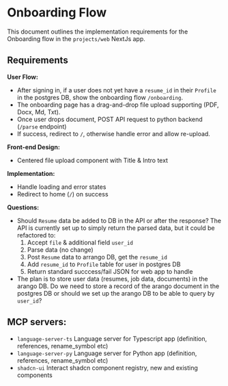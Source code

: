 # Onboarding Flow

This document outlines the implementation requirements for the Onboarding flow in the `projects/web` NextJs app.

## Requirements

**User Flow:**
- After signing in, if a user does not yet have a `resume_id` in their `Profile` in the postgres DB, show the onboarding flow `/onboarding`.
- The onboarding page has a drag-and-drop file upload supporting (PDF, Docx, Md, Txt).
- Once user drops document, POST API request to python backend (`/parse` endpoint)
- If success, redirect to `/`, otherwise handle error and allow re-upload.

**Front-end Design:**
- Centered file upload component with Title & Intro text

**Implementation:**
- Handle loading and error states
- Redirect to home (`/`) on success

**Questions:**
- Should `Resume` data be added to DB in the API or after the response? The API is currently set up to simply return the parsed data, but it could be refactored to:
  1. Accept `file` & additional field `user_id`
  2. Parse data (no change)
  3. Post `Resume` data to arrango DB, get the `resume_id`
  4. Add `resume_id` to `Profile` table for user in postgres DB
  5. Return standard succcess/fail JSON for web app to handle
- The plan is to store user data (resumes, job data, documents) in the arango DB. Do we need to store a record of the arango document in the postgres DB or should we set up the arango DB to be able to query by `user_id`?

## MCP servers:
- `language-server-ts` Language server for Typescript app (definition, references, rename_symbol etc)
- `language-server-py` Language server for Python app (definition, references, rename_symbol etc)
- `shadcn-ui` Interact shadcn component registry, new and existing components
